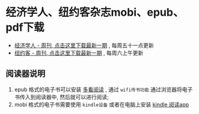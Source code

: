 # 经济学人、纽约客杂志mobi、epub、pdf下载

* [经济学人 - 周刊, 点击这里下载最新一期](01_economist/te_2020.10.08) , 每周五十一点更新
* [纽约客 - 周刊, 点击这里下载最新一期](02_new_yorker/2020.10.10) , 每周六上午更新

## 阅读器说明

1. epub 格式的电子书可以安装 [多看阅读](https://www.duokan.com/product) ,  通过 `wifi传书功能` 通过浏览器将电子书传入到阅读器中, 然后就可以进行阅读;
2. mobi 格式的电子书需要使用 `kindle设备` 或者在电脑上安装 [kindle 阅读app](https://www.amazon.cn/kindle-dbs/fd/kcp/ref=sv_kinc_0)
